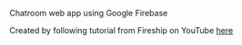 Chatroom web app using Google Firebase

Created by following tutorial from Fireship on YouTube [here](https://www.youtube.com/watch?v=zQyrwxMPm88)